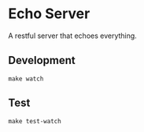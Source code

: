 # Echo Server

A restful server that echoes everything.

## Development
```
make watch
```

## Test
```
make test-watch
```
